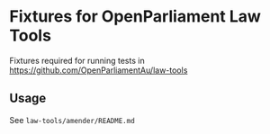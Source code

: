 # Fixtures for OpenParliament Law Tools 

Fixtures required for running tests in https://github.com/OpenParliamentAu/law-tools

## Usage

See `law-tools/amender/README.md`